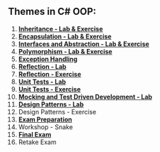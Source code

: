 ## Themes in C# OOP:

1. [**Inheritance - Lab & Exercise**](https://github.com/polinadrumeva/SoftUni-CSharp-Developer-All-courses/tree/main/C%23%20Advanced/C%23%20OOP/Inheritance%20-%20Lab%20%26%20Exercise)
2. [**Encapsulation - Lab & Exercise**](https://github.com/polinadrumeva/SoftUni-CSharp-Developer-All-courses/tree/main/C%23%20Advanced/C%23%20OOP/Encapsulation%20-%20Lab%20%26%20Exercise)
3. [**Interfaces and Abstraction - Lab & Exercise**](https://github.com/polinadrumeva/SoftUni-CSharp-Developer-All-courses/tree/main/C%23%20Advanced/C%23%20OOP/Interfaces%20and%20Abstraction%20-%20Lab%20%26%20Exercise)
4. [**Polymorphism - Lab & Exercise**](https://github.com/polinadrumeva/SoftUni-CSharp-Developer-All-courses/tree/main/C%23%20Advanced/C%23%20OOP/Polymorphism%20-%20Lab%20%26%20Exercise)
5. [**Exception Handling**](https://github.com/polinadrumeva/SoftUni-CSharp-Developer-All-courses/tree/main/C%23%20Advanced/C%23%20OOP/Exception%20Handling%20-%20Exercise)
6. [**Reflection - Lab**](https://github.com/polinadrumeva/SoftUni-CSharp-Developer-All-courses/tree/main/C%23%20Advanced/C%23%20OOP/Reflection%20and%20Attributes%20-%20Lab)
7. [**Reflection - Exercise**](https://github.com/polinadrumeva/SoftUni-CSharp-Developer-All-courses/tree/main/C%23%20Advanced/C%23%20OOP/Reflection%20And%20Attributes%20-%20Exercise)
8. [**Unit Tests - Lab**](https://github.com/polinadrumeva/SoftUni-CSharp-Developer-All-courses/tree/main/C%23%20Advanced/C%23%20OOP/Reflection%20And%20Attributes%20-%20Exercise](https://github.com/polinadrumeva/SoftUni-CSharp-Developer-All-courses/tree/main/C%23%20Advanced/C%23%20OOP/Unit%20Testing%20-%20Lab))
9. [**Unit Tests - Exercise**](https://github.com/polinadrumeva/SoftUni-CSharp-Developer-All-courses/tree/main/C%23%20Advanced/C%23%20OOP/Unit%20Testing%20-%20Exersice)
10. [**Mocking and Test Driven Development - Lab**](https://github.com/polinadrumeva/SoftUni-CSharp-Developer-All-courses/tree/main/C%23%20Advanced/C%23%20OOP/Mocking%20and%20Test%20Driven%20Development%20-%20Lab/FakeAxeAndDummy1)
11. [**Design Patterns - Lab**](https://github.com/polinadrumeva/SoftUni-CSharp-Developer-All-courses/tree/main/C%23%20Advanced/C%23%20OOP/Design%20Patterns%20-%20Lab)
12. Design Patterns - Exercise
13. [**Exam Preparation**](https://github.com/polinadrumeva/SoftUni-CSharp-Developer-All-courses/tree/main/C%23%20Advanced/C%23%20OOP/Exam%20Preparation)
14. Workshop - Snake
15. [**Final Exam**](https://github.com/polinadrumeva/SoftUni-CSharp-Developer-All-courses/tree/main/C%23%20Advanced/C%23%20OOP/FINAL%20EXAM)
16. Retake Exam
